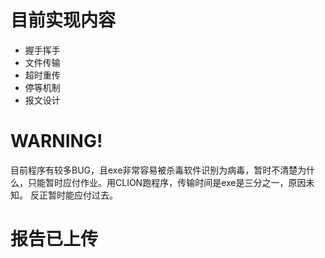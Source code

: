# 目前实现内容
- 握手挥手
- 文件传输
- 超时重传
- 停等机制
- 报文设计

# WARNING!
目前程序有较多BUG，且exe非常容易被杀毒软件识别为病毒，暂时不清楚为什么，只能暂时应付作业。用CLION跑程序，传输时间是exe是三分之一，原因未知。
反正暂时能应付过去。

# 报告已上传